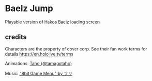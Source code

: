 # Baelz Jump
Playable version of [Hakos Baelz](https://www.youtube.com/channel/UCgmPnx-EEeOrZSg5Tiw7ZRQ) loading screen


## credits
Characters are the property of cover corp.
See their fan work terms for details https://en.hololive.tv/terms

Animations: [Taho (@tamagotaho)](https://twitter.com/tamagotaho)

Music: ["8bit Game Menu" by フリ](https://www.youtube.com/watch?v=LXMQPiXUBHA)
